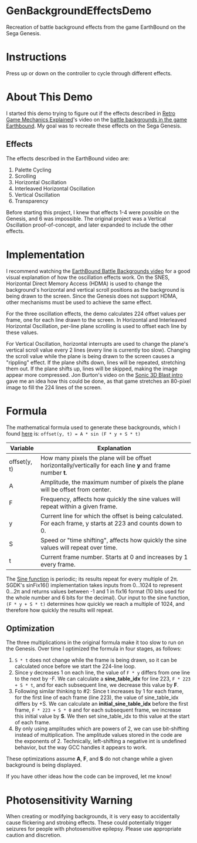 # GenBackgroundEffectsDemo
Recreation of battle background effects from the game EarthBound on the Sega Genesis.

# Instructions
Press up or down on the controller to cycle through different effects.

# About This Demo
I started this demo trying to figure out if the effects described in [Retro Game Mechanics Explained](https://www.youtube.com/channel/UCwRqWnW5ZkVaP_lZF7caZ-g)'s video on the [battle backgrounds in the game Earthbound](https://www.youtube.com/watch?v=zjQik7uwLIQ).  My goal was to recreate these effects on the Sega Genesis.
## Effects
The effects described in the EarthBound video are:
1. Palette Cycling
2. Scrolling
3. Horizontal Oscillation
4. Interleaved Horizontal Oscillation
5. Vertical Oscillation
6. Transparency

Before starting this project, I knew that effects 1-4 were possible on the Genesis, and 6 was impossible.  The original project was a Vertical Oscillation proof-of-concept, and later expanded to include the other effects.

# Implementation
I recommend watching the [EarthBound Battle Backgrounds video](https://youtu.be/zjQik7uwLIQ?t=143) for a good visual explanation of how the oscillation effects work.  On the SNES, Horizontal Direct Memory Access (HDMA) is used to change the background's horizontal and vertical scroll positions as the background is being drawn to the screen.  Since the Genesis does not support HDMA, other mechanisms must be used to achieve the same effect.

For the three oscillation effects, the demo calculates 224 offset values per frame, one for each line drawn to the screen.  In Horizontal and Interleaved Horizontal Oscillation, per-line plane scrolling is used to offset each line by these values.

For Vertical Oscillation, horizontal interrupts are used to change the plane's vertical scroll value every 2 lines (every line is currently too slow).  Changing the scroll value while the plane is being drawn to the screen causes a "rippling" effect.  If the plane shifts down, lines will be repeated, stretching them out.  If the plane shifts up, lines will be skipped, making the image appear more compressed.  Jon Burton's video on the [Sonic 3D Blast intro](https://www.youtube.com/watch?v=IehwV2K60r8) gave me an idea how this could be done, as that game stretches an 80-pixel image to fill the 224 lines of the screen.

# Formula
The mathematical formula used to generate these backgrounds, which I found [here](https://forum.starmen.net/forum/General/Tech/Help-with-allegro-and-c/page/1#post1131426) is:
```offset(y, t) = A * sin (F * y + S * t)```

| Variable | Explanation |
| ------------- | ------------- |
| offset(y, t) | How many pixels the plane will be offset horizontally/vertically for each line **y** and frame number **t**. |
| A | Amplitude, the maximum number of pixels the plane will be offset from center. |
| F | Frequency, affects how quickly the sine values will repeat within a given frame. |
| y | Current line for which the offset is being calculated.  For each frame, y starts at 223 and counts down to 0. |
| S | Speed or "time shifting", affects how quickly the sine values will repeat over time. |
| t | Current frame number.  Starts at 0 and increases by 1 every frame. |

The [Sine function](https://en.wikipedia.org/wiki/Sine) is periodic; its results repeat for every multiple of 2π.  SGDK's sinFix16() implementation takes inputs from 0...1024 to represent 0...2π and returns values between -1 and 1 in fix16 format (10 bits used for the whole number and 6 bits for the decimal).  Our input to the sine function, ```(F * y + S * t)``` determines how quickly we reach a multiple of 1024, and therefore how quickly the results will repeat.

## Optimization
The three multiplications in the original formula make it too slow to run on the Genesis.  Over time I optimized the formula in four stages, as follows:
1. ```S * t``` does not change while the frame is being drawn, so it can be calculated once before we start the 224-line loop.
2. Since y decreases 1 on each line, the value of ```F * y``` differs from one line to the next by -F.  We can calculate a **sine_table_idx** for line 223, ```F * 223 + S * t```, and for each subsequent line, we decrease this value by **F**.
3. Following similar thinking to #2: Since t increases by 1 for each frame, for the first line of each frame (line 223), the value of sine_table_idx differs by +S.  We can calculate an **initial_sine_table_idx** before the first frame, ```F * 223 + S * 0``` and for each subsequent frame, we increase this initial value by **S**.  We then set sine_table_idx to this value at the start of each frame.
4. By only using amplitudes which are powers of 2, we can use bit-shifting instead of multiplication.  The amplitude values stored in the code are the exponents of 2.  Technically, left-shifting a negative int is undefined behavior, but the way GCC handles it appears to work.

These optimizations assume **A**, **F**, and **S** do not change while a given background is being displayed.

If you have other ideas how the code can be improved, let me know!

# Photosensitivity Warning
When creating or modifying backgrounds, it is very easy to accidentally cause flickering and strobing effects.  These could potentially trigger seizures for people with photosensitive epilepsy.  Please use appropriate caution and discretion.
